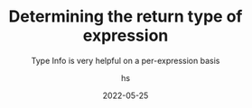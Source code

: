 ---
date: 2022-05-25
title: Determining the return type of expression
technologies: [java]
topics: [refactoring]
author: hs
subtitle: Type Info is very helpful on a per-expression basis
thumbnail: ./thumbnail.png
cardThumbnail: ./card.png
shortVideo:
  poster: ./tip.png
  url: https://youtu.be/vste6htns5o
seealso:
  - title: IntelliJ IDEA Help - Type Info
    href: https://www.jetbrains.com/help/idea/viewing-reference-information.html#type-info
leadin: |
  Place the caret at the necessary code element and press *⌃⇧P** (macOS), or **Ctrl+Shift+P** (Windows/Linux) or select View | Type Info from the main menu.


---